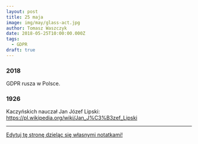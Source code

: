 ```yaml
---
layout: post
title: 25 maja
image: img/may/glass-act.jpg
author: Tomasz Waszczyk
date: 2018-05-25T10:00:00.000Z
tags:
  - GDPR
draft: true
---
```


### 2018

GDPR rusza w Polsce.

### 1926

Kaczyńskich nauczał Jan Józef Lipski: https://pl.wikipedia.org/wiki/Jan_J%C3%B3zef_Lipski

---

<a href="https://github.com/TomaszWaszczyk/historia.waszczyk.com/edit/master/src/content/may-25.md" target="_blank">Edytuj tę stronę dzieląc się własnymi notatkami!</a>
